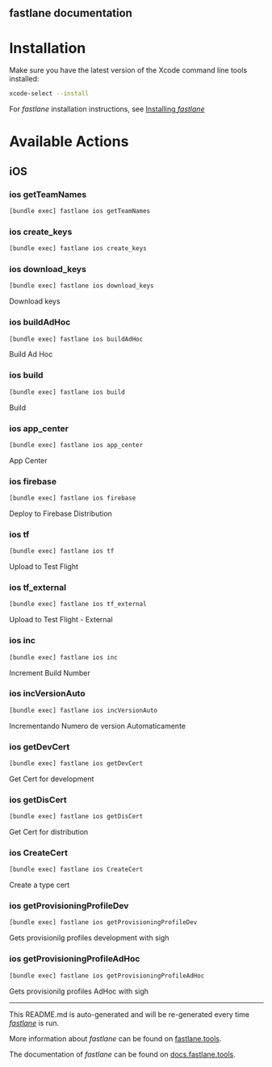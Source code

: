 fastlane documentation
----

# Installation

Make sure you have the latest version of the Xcode command line tools installed:

```sh
xcode-select --install
```

For _fastlane_ installation instructions, see [Installing _fastlane_](https://docs.fastlane.tools/#installing-fastlane)

# Available Actions

## iOS

### ios getTeamNames

```sh
[bundle exec] fastlane ios getTeamNames
```



### ios create_keys

```sh
[bundle exec] fastlane ios create_keys
```



### ios download_keys

```sh
[bundle exec] fastlane ios download_keys
```

Download keys

### ios buildAdHoc

```sh
[bundle exec] fastlane ios buildAdHoc
```

Build Ad Hoc

### ios build

```sh
[bundle exec] fastlane ios build
```

Build

### ios app_center

```sh
[bundle exec] fastlane ios app_center
```

App Center

### ios firebase

```sh
[bundle exec] fastlane ios firebase
```

Deploy to Firebase Distribution

### ios tf

```sh
[bundle exec] fastlane ios tf
```

Upload to Test Flight

### ios tf_external

```sh
[bundle exec] fastlane ios tf_external
```

Upload to Test Flight - External

### ios inc

```sh
[bundle exec] fastlane ios inc
```

Increment Build Number

### ios incVersionAuto

```sh
[bundle exec] fastlane ios incVersionAuto
```

Incrementando Numero de version Automaticamente

### ios getDevCert

```sh
[bundle exec] fastlane ios getDevCert
```

Get Cert for development

### ios getDisCert

```sh
[bundle exec] fastlane ios getDisCert
```

Get Cert for distribution

### ios CreateCert

```sh
[bundle exec] fastlane ios CreateCert
```

Create a type cert

### ios getProvisioningProfileDev

```sh
[bundle exec] fastlane ios getProvisioningProfileDev
```

Gets provisionilg profiles development with sigh

### ios getProvisioningProfileAdHoc

```sh
[bundle exec] fastlane ios getProvisioningProfileAdHoc
```

Gets provisionilg profiles AdHoc with sigh

----

This README.md is auto-generated and will be re-generated every time [_fastlane_](https://fastlane.tools) is run.

More information about _fastlane_ can be found on [fastlane.tools](https://fastlane.tools).

The documentation of _fastlane_ can be found on [docs.fastlane.tools](https://docs.fastlane.tools).
